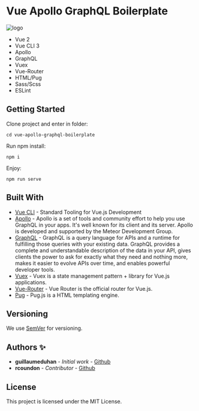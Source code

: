 # Vue Apollo GraphQL Boilerplate

![logo](https://myhappyagency.com/blog/wp-content/uploads/2019/12/vue-graphql-apollo.png)

- Vue 2
- Vue CLI 3
- Apollo
- GraphQL
- Vuex
- Vue-Router
- HTML/Pug
- Sass/Scss
- ESLint

## Getting Started

Clone project and enter in folder:

```
cd vue-apollo-graphql-boilerplate
```

Run npm install:

```
npm i
```

Enjoy:

```
npm run serve
```

## Built With

- [Vue CLI](https://cli.vuejs.org/) - Standard Tooling for Vue.js Development
- [Apollo](https://apollo.vuejs.org/) - Apollo is a set of tools and community effort to help you use GraphQL in your apps. It's well known for its client and its server. Apollo is developed and supported by the Meteor Development Group.
- [GraphQL](https://graphql.org/) - GraphQL is a query language for APIs and a runtime for fulfilling those queries with your existing data. GraphQL provides a complete and understandable description of the data in your API, gives clients the power to ask for exactly what they need and nothing more, makes it easier to evolve APIs over time, and enables powerful developer tools.
- [Vuex](https://vuex.vuejs.org/) - Vuex is a state management pattern + library for Vue.js applications.
- [Vue-Router](https://router.vuejs.org/) - Vue Router is the official router for Vue.js.
- [Pug](https://pugjs.org/api/getting-started.html) - Pug.js is a HTML templating engine.

## Versioning

We use [SemVer](http://semver.org/) for versioning.

## Authors ✨

- **guillaumeduhan** - _Initial work_ - [Github](https://github.com/guillaumeduhan)
- **rcoundon** - _Contributor_ - [Github](https://github.com/rcoundon)

## License

This project is licensed under the MIT License.
